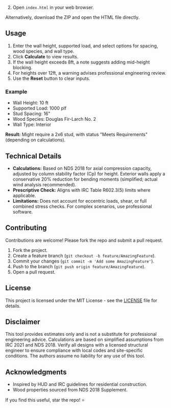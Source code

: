 2. Open `index.html` in your web browser.

Alternatively, download the ZIP and open the HTML file directly.

## Usage

1. Enter the wall height, supported load, and select options for spacing, wood species, and wall type.
2. Click **Calculate** to view results.
3. If the wall height exceeds 8ft, a note suggests adding mid-height blocking.
4. For heights over 12ft, a warning advises professional engineering review.
5. Use the **Reset** button to clear inputs.

### Example

- Wall Height: 10 ft
- Supported Load: 1000 plf
- Stud Spacing: 16"
- Wood Species: Douglas Fir-Larch No. 2
- Wall Type: Interior

**Result:** Might require a 2x6 stud, with status "Meets Requirements" (depending on calculations).

## Technical Details

- **Calculations:** Based on NDS 2018 for axial compression capacity, adjusted by column stability factor (Cp) for height. Exterior walls apply a conservative 20% reduction for bending moments (simplified; actual wind analysis recommended).
- **Prescriptive Check:** Aligns with IRC Table R602.3(5) limits where applicable.
- **Limitations:** Does not account for eccentric loads, shear, or full combined stress checks. For complex scenarios, use professional software.

## Contributing

Contributions are welcome! Please fork the repo and submit a pull request.

1. Fork the project.
2. Create a feature branch (`git checkout -b feature/AmazingFeature`).
3. Commit your changes (`git commit -m 'Add some AmazingFeature'`).
4. Push to the branch (`git push origin feature/AmazingFeature`).
5. Open a pull request.

## License

This project is licensed under the MIT License - see the [LICENSE](LICENSE) file for details.

## Disclaimer

This tool provides estimates only and is not a substitute for professional engineering advice. Calculations are based on simplified assumptions from IRC 2021 and NDS 2018. Verify all designs with a licensed structural engineer to ensure compliance with local codes and site-specific conditions. The authors assume no liability for any use of this tool.

## Acknowledgments

- Inspired by HUD and IRC guidelines for residential construction.
- Wood properties sourced from NDS 2018 Supplement.

If you find this useful, star the repo! ⭐
